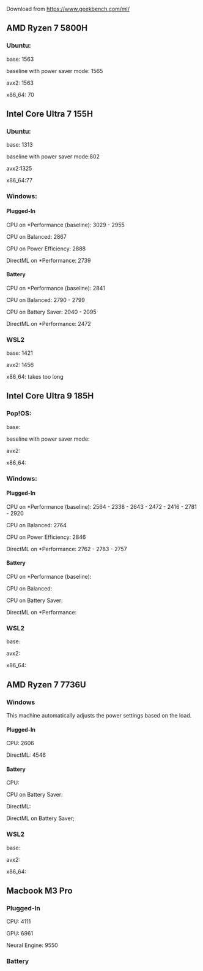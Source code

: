 Download from https://www.geekbench.com/ml/

## AMD Ryzen 7 5800H

### Ubuntu:	
 base: 1563

 baseline with power saver mode: 1565

 avx2: 1563

 x86_64: 70

## Intel Core Ultra 7 155H
 
### Ubuntu:
 base: 1313

 baseline with power saver mode:802

 avx2:1325

 x86_64:77

### Windows:

#### Plugged-In
 CPU on *Performance (baseline): 3029 - 2955

 CPU on Balanced: 2867

 CPU on Power Efficiency: 2888

 DirectML on *Performance: 2739

#### Battery
 CPU on *Performance (baseline): 2841

 CPU on Balanced: 2790 - 2799

 CPU on Battery Saver: 2040 - 2095

 DirectML on *Performance: 2472

### WSL2
 base: 1421

 avx2: 1456

 x86_64: takes too long

## Intel Core Ultra 9 185H
 
### Pop!OS:
 base:

 baseline with power saver mode:

 avx2:

 x86_64:

### Windows:

#### Plugged-In
 CPU on *Performance (baseline): 2564 - 2338 - 2643 - 2472 - 2416 - 2781 - 2920

 CPU on Balanced: 2764

 CPU on Power Efficiency: 2846
 
 DirectML on *Performance: 2762 - 2783 - 2757

#### Battery
 CPU on *Performance (baseline):

 CPU on Balanced:

 CPU on Battery Saver:

 DirectML on *Performance:

### WSL2
 base:

 avx2:
 
 x86_64:

 ## AMD Ryzen 7 7736U

 ### Windows

 This machine automatically adjusts the power settings based on the load.

 #### Plugged-In
 CPU: 2606
 
 DirectML: 4546

#### Battery
 CPU:

 CPU on Battery Saver:

 DirectML:

 DirectML on Battery Saver;

### WSL2
 base:

 avx2:
 
 x86_64:


## Macbook M3 Pro

### Plugged-In
 CPU: 4111
 
 GPU: 6961
 
 Neural Engine: 9550

### Battery

